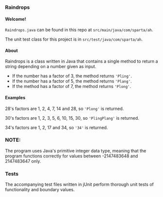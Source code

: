 ### Raindrops

<h4>Welcome!</h4>
<p><code>Raindrops.java</code> can be found in this repo at <code>src/main/java/com/sparta/ah</code>.</p>
<p>The unit test class for this project is in <code>src/test/java/com/sparta/ah</code>.</p>


<h4> About </h4>

<p>Raindrops is a class written in Java that contains a single method to return a string depending on a number given as input.
</p>

<ul>
    <li>If the number has a factor of 3, the method returns <code>'Pling'</code>.</li>
    <li>If the number has a factor of 5, the method returns <code>'Plang'</code>.</li>
    <li>If the method has a factor of 7, the method returns <code>'Plong'</code>.</li>
</ul>

<h4>Examples</h4>

<p>28's factors are 1, 2, 4, 7, 14 and 28, so <code>'Plong'</code> is returned.</p>
<p>30's factors are 1, 2, 3, 5, 6, 10, 15, 30, so <code>'PlingPlang'</code> is returned.</p>
<p>34's factors are 1, 2, 17 and 34, so <code>'34'</code> is returned.</p>

### NOTE:
<p>The program uses Java's primitive integer data type, meaning that the program functions correctly for values between -2147483648 and 2147483647 only.</p>

### Tests

<p>The accompanying test files written in jUnit perform thorough unit tests of functionality and boundary values.</p>
